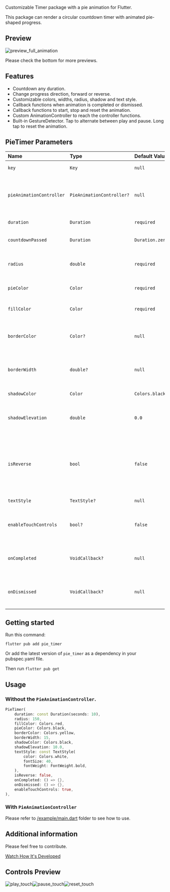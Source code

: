 Customizable Timer package with a pie animation for Flutter.

This package can render a circular countdown timer with animated pie-shaped progress.

## Preview
![preview_full_animation](https://media.giphy.com/media/jEcrJl9d0BClHnt9Tc/giphy.gif "Full Animation")

Please check the bottom for more previews.

## Features
- Countdown any duration.
- Change progress direction, forward or reverse.
- Customizable colors, widths, radius, shadow and text style.
- Callback functions when animation is completed or dismissed.
- Callback functions to start, stop and reset the animation.
- Custom AnimationController to reach the controller functions.
- Built-in GestureDetector. Tap to alternate between play and pause. Long tap to reset the animation.

## PieTimer Parameters
| Name                     | Type                      | Default Value   | Description                                                                       |
|:-------------------------|:--------------------------|:----------------|:----------------------------------------------------------------------------------|
| `key`                    | `Key`                     | `null`          | *Key for PieTimer.*                                                               |
| `pieAnimationController` | `PieAnimationController?` | `null`          | *Controls (Start, Pause, Restart) for external buttons.*                          |
| `duration`               | `Duration`                | `required`      | *Countdown duration.*                                                             |
| `countdownPassed`        | `Duration`                | `Duration.zero` | *Countdown passed duration.*                                                      |
| `radius`                 | `double`                  | `required`      | *To determine the size of the pie.*                                               |
| `pieColor`               | `Color`                   | `required`      | *Background color of the pie.*                                                    |
| `fillColor`              | `Color`                   | `required`      | *Pie progress color.*                                                             |
| `borderColor`            | `Color?`                  | `null`          | *Sets `borderColor`. If null then there will be no border.*                       |
| `borderWidth`            | `double?`                 | `null`          | *Sets `borderWidth`. If null then there will be no border*                        |
| `shadowColor`            | `Color`                   | `Colors.black`  | *The shadow color.*                                                               |
| `shadowElevation`        | `double`                  | `0.0`           | *Shadow elevation. The value is non-negative.*                                    |
| `isReverse`              | `bool`                    | `false`         | *Sets the direction of pie progress. False is Clockwise, True is Anti-Clockwise.* |
| `textStyle`              | `TextStyle?`              | `null`          | *`TextStyle` of timer text.*                                                      |
| `enableTouchControls`    | `bool?`                   | `false`         | *Enable start, stop and reset on touch of Pie Widget.*                            |
| `onCompleted`            | `VoidCallback?`           | `null`          | *Function to run when animation status is completed.*                             |
| `onDismissed`            | `VoidCallback?`           | `null`          | *Function to run when animation status is dismissed.*                             |

## Getting started
Run this command:
```flutter
flutter pub add pie_timer
```
Or add the latest version of `pie_timer` as a dependency in your pubspec.yaml file.

Then run ```flutter pub get```

## Usage
### Without the `PieAnimationController`.
```dart
PieTimer(
    duration: const Duration(seconds: 10),
    radius: 150,
    fillColor: Colors.red,
    pieColor: Colors.black,
    borderColor: Colors.yellow,
    borderWidth: 15,
    shadowColor: Colors.black,
    shadowElevation: 10.0,
    textStyle: const TextStyle(
        color: Colors.white,
        fontSize: 40,
        fontWeight: FontWeight.bold,
    ),
    isReverse: false,
    onCompleted: () => {},
    onDismissed: () => {},
    enableTouchControls: true,
),
```
### With `PieAnimationController`
Please refer to [/example/main.dart](https://github.com/cavdarfurkan/pie_timer/blob/main/example/main.dart) folder to see how to use.

## Additional information
Please feel free to contribute.

[Watch How It's Developed](https://youtu.be/EB5E8IpBMJ4)

## Controls Preview
![play_touch](https://media.giphy.com/media/7yjldJzbiQbTdDk8n2/giphy.gif "Play Touch")![pause_touch](https://media.giphy.com/media/Xyw67ZRBSPhyMGMGXG/giphy.gif "Pause Touch")![reset_touch](https://media.giphy.com/media/MMxXFI5LbnOh42FLXR/giphy.gif "Reset Touch")